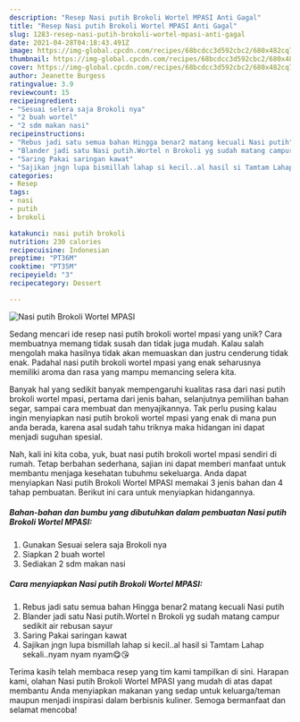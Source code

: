 ```yaml
---
description: "Resep Nasi putih Brokoli Wortel MPASI Anti Gagal"
title: "Resep Nasi putih Brokoli Wortel MPASI Anti Gagal"
slug: 1283-resep-nasi-putih-brokoli-wortel-mpasi-anti-gagal
date: 2021-04-28T04:18:43.491Z
image: https://img-global.cpcdn.com/recipes/68bcdcc3d592cbc2/680x482cq70/nasi-putih-brokoli-wortel-mpasi-foto-resep-utama.jpg
thumbnail: https://img-global.cpcdn.com/recipes/68bcdcc3d592cbc2/680x482cq70/nasi-putih-brokoli-wortel-mpasi-foto-resep-utama.jpg
cover: https://img-global.cpcdn.com/recipes/68bcdcc3d592cbc2/680x482cq70/nasi-putih-brokoli-wortel-mpasi-foto-resep-utama.jpg
author: Jeanette Burgess
ratingvalue: 3.9
reviewcount: 15
recipeingredient:
- "Sesuai selera saja Brokoli nya"
- "2 buah wortel"
- "2 sdm makan nasi"
recipeinstructions:
- "Rebus jadi satu semua bahan Hingga benar2 matang kecuali Nasi putih"
- "Blander jadi satu Nasi putih.Wortel n Brokoli yg sudah matang campur sedikit air rebusan sayur"
- "Saring Pakai saringan kawat"
- "Sajikan jngn lupa bismillah lahap si kecil..al hasil si Tamtam Lahap sekali..nyam nyam nyam😋😘"
categories:
- Resep
tags:
- nasi
- putih
- brokoli

katakunci: nasi putih brokoli 
nutrition: 230 calories
recipecuisine: Indonesian
preptime: "PT36M"
cooktime: "PT35M"
recipeyield: "3"
recipecategory: Dessert

---
```



![Nasi putih Brokoli Wortel MPASI](https://img-global.cpcdn.com/recipes/68bcdcc3d592cbc2/680x482cq70/nasi-putih-brokoli-wortel-mpasi-foto-resep-utama.jpg)

Sedang mencari ide resep nasi putih brokoli wortel mpasi yang unik? Cara membuatnya memang tidak susah dan tidak juga mudah. Kalau salah mengolah maka hasilnya tidak akan memuaskan dan justru cenderung tidak enak. Padahal nasi putih brokoli wortel mpasi yang enak seharusnya memiliki aroma dan rasa yang mampu memancing selera kita.

Banyak hal yang sedikit banyak mempengaruhi kualitas rasa dari nasi putih brokoli wortel mpasi, pertama dari jenis bahan, selanjutnya pemilihan bahan segar, sampai cara membuat dan menyajikannya. Tak perlu pusing kalau ingin menyiapkan nasi putih brokoli wortel mpasi yang enak di mana pun anda berada, karena asal sudah tahu triknya maka hidangan ini dapat menjadi suguhan spesial.




Nah, kali ini kita coba, yuk, buat nasi putih brokoli wortel mpasi sendiri di rumah. Tetap berbahan sederhana, sajian ini dapat memberi manfaat untuk membantu menjaga kesehatan tubuhmu sekeluarga. Anda dapat menyiapkan Nasi putih Brokoli Wortel MPASI memakai 3 jenis bahan dan 4 tahap pembuatan. Berikut ini cara untuk menyiapkan hidangannya.

<!--inarticleads1-->

##### Bahan-bahan dan bumbu yang dibutuhkan dalam pembuatan Nasi putih Brokoli Wortel MPASI:

1. Gunakan Sesuai selera saja Brokoli nya
1. Siapkan 2 buah wortel
1. Sediakan 2 sdm makan nasi




<!--inarticleads2-->

##### Cara menyiapkan Nasi putih Brokoli Wortel MPASI:

1. Rebus jadi satu semua bahan Hingga benar2 matang kecuali Nasi putih
1. Blander jadi satu Nasi putih.Wortel n Brokoli yg sudah matang campur sedikit air rebusan sayur
1. Saring Pakai saringan kawat
1. Sajikan jngn lupa bismillah lahap si kecil..al hasil si Tamtam Lahap sekali..nyam nyam nyam😋😘




Terima kasih telah membaca resep yang tim kami tampilkan di sini. Harapan kami, olahan Nasi putih Brokoli Wortel MPASI yang mudah di atas dapat membantu Anda menyiapkan makanan yang sedap untuk keluarga/teman maupun menjadi inspirasi dalam berbisnis kuliner. Semoga bermanfaat dan selamat mencoba!
